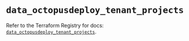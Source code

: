 # `data_octopusdeploy_tenant_projects`

Refer to the Terraform Registry for docs: [`data_octopusdeploy_tenant_projects`](https://registry.terraform.io/providers/octopusdeploylabs/octopusdeploy/0.43.2/docs/data-sources/tenant_projects).
